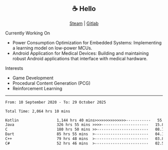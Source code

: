 <h2 align="center"> ☕ Hello </h2>

<p align="center">
  <a href="https://steamcommunity.com/id/Niforances/">Steam</a> |
  <a href="https://gitlab.com/niforances">Gitlab</a>
</p>

Currently Working On
- Power Consumption Optimization for Embedded Systems: Implementing a learning model on low-power MCUs.
- Android Application for Medical Devices: Building and maintaining robust Android applications that interface with medical hardware.

Interests
- Game Development
- Procedural Content Generation (PCG)
- Reinforcement Learning

------

<!--START_SECTION:waka-->

```txt
From: 10 September 2020 - To: 29 October 2025

Total Time: 2,064 hrs 10 mins

Kotlin                 1,144 hrs 40 mins>>>>>>>>>>>>>>-----------   55.45 %
Java                   326 hrs 55 mins >>>>---------------------   15.84 %
C                      180 hrs 50 mins >>-----------------------   08.76 %
Dart                   85 hrs 55 mins  >------------------------   04.16 %
C++                    79 hrs 48 mins  >------------------------   03.87 %
C#                     52 hrs 46 mins  >------------------------   02.56 %
```

<!--END_SECTION:waka-->
